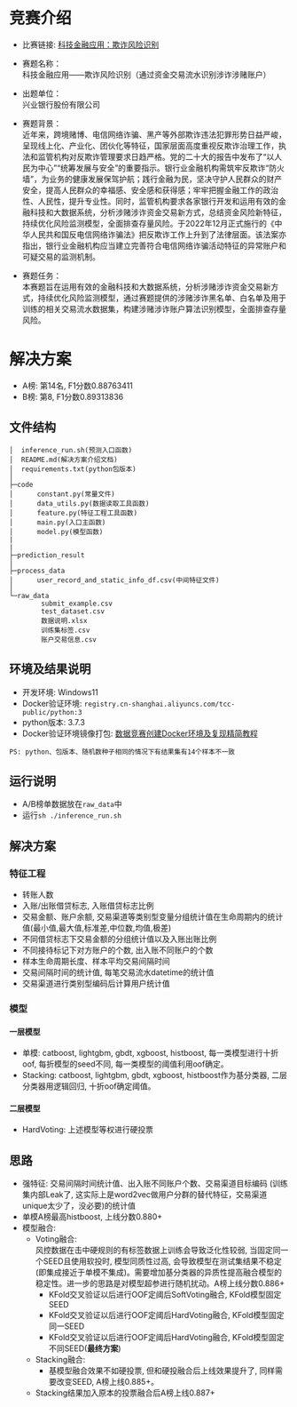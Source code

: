 # 竞赛介绍
- 比赛链接: [科技金融应用：欺诈风险识别](https://www.dcic-china.com/competitions/10060)

- 赛题名称：  
科技金融应用——欺诈风险识别（通过资金交易流水识别涉诈涉赌账户）

- 出题单位：   
兴业银行股份有限公司

- 赛题背景：    
近年来，跨境赌博、电信网络诈骗、黑产等外部欺诈违法犯罪形势日益严峻，呈现线上化、产业化、团伙化等特征，国家层面高度重视反欺诈治理工作，执法和监管机构对反欺诈管理要求日趋严格。党的二十大的报告中发布了“以人民为中心”“统筹发展与安全”的重要指示。银行业金融机构需筑牢反欺诈“防火墙”，为业务的健康发展保驾护航；践行金融为民，坚决守护人民群众的财产安全，提高人民群众的幸福感、安全感和获得感；牢牢把握金融工作的政治性、人民性，提升专业性。同时，监管机构要求各家银行开发和运用有效的金融科技和大数据系统，分析涉赌涉诈资金交易新方式，总结资金风险新特征，持续优化风险监测模型，全面排查存量风险。于2022年12月正式施行的《中华人民共和国反电信网络诈骗法》把反欺诈工作上升到了法律层面。该法案亦指出，银行业金融机构应当建立完善符合电信网络诈骗活动特征的异常账户和可疑交易的监测机制。

- 赛题任务：   
本赛题旨在运用有效的金融科技和大数据系统，分析涉赌涉诈资金交易新方式，持续优化风险监测模型，通过赛题提供的涉赌涉诈黑名单、白名单及用于训练的相关交易流水数据集，构建涉赌涉诈账户算法识别模型，全面排查存量风险。

# 解决方案

- A榜: 第14名, F1分数0.88763411
- B榜: 第8, F1分数0.89313836
## 文件结构
```
│  inference_run.sh(预测入口函数)
│  README.md(解决方案介绍文档)
│  requirements.txt(python包版本)
│
├─code
│      constant.py(常量文件)
│      data_utils.py(数据读取工具函数)
│      feature.py(特征工程工具函数)
│      main.py(入口主函数)
│      model.py(模型函数)
|
|
├─prediction_result
│
├─process_data
│      user_record_and_static_info_df.csv(中间特征文件)
│
└─raw_data
        submit_example.csv
        test_dataset.csv
        数据说明.xlsx
        训练集标签.csv
        账户交易信息.csv
```
   
## 环境及结果说明

- 开发环境: Windows11
- Docker验证环境: `registry.cn-shanghai.aliyuncs.com/tcc-public/python:3`
- python版本: 3.7.3
- Docker验证环境镜像打包: [数据竞赛创建Docker环境及复现精简教程](https://zhuanlan.zhihu.com/p/363635536)

```
PS: python、包版本、随机数种子相同的情况下有结果集有14个样本不一致
```

## 运行说明

- A/B榜单数据放在`raw_data`中
- 运行`sh ./inference_run.sh`

## 解决方案

### 特征工程

- 转账人数
- 入账/出账借贷标志, 入账借贷标志比例
- 交易金额、账户余额, 交易渠道等类别型变量分组统计值在生命周期内的统计值(最小值,最大值,标准差,中位数,均值,极差)
- 不同借贷标志下交易金额的分组统计值以及入账出账比例
- 不同接待标记下对方账户的个数, 出入账不同账户的个数
- 样本生命周期长度、样本平均交易间隔时间
- 交易间隔时间的统计值, 每笔交易流水datetime的统计值
- 交易渠道进行类别型编码后计算用户统计值

### 模型

#### 一层模型
- 单模: catboost, lightgbm, gbdt, xgboost, histboost, 每一类模型进行十折oof, 每折模型的seed不同, 每一类模型的阈值利用oof确定。
-  Stacking: catboost, lightgbm, gbdt, xgboost, histboost作为基分类器, 二层分类器用逻辑回归, 十折oof确定阈值。

#### 二层模型
- HardVoting: 上述模型等权进行硬投票

## 思路

- 强特征: 交易间隔时间统计值、出入账不同账户个数、交易渠道目标编码 (训练集内部Leak了, 这实际上是word2vec做用户分群的替代特征，交易渠道unique太少了，没必要)的统计值
- 单模A榜最高histboost, 上线分数0.880+
- 模型融合:
  - Voting融合:   
        风控数据在击中硬规则的有标签数据上训练会导致泛化性较弱, 当固定同一个SEED且使用软投时, 模型同质性过高, 会导致模型在测试集结果不稳定(即集成接近于单模不集成)。需要增加基分类器的异质性提高融合模型的稳定性。进一步的思路是对模型超参进行随机扰动。A榜上线分数0.886+
    - KFold交叉验证以后进行OOF定阈后SoftVoting融合, KFold模型固定SEED
    - KFold交叉验证以后进行OOF定阈后HardVoting融合, KFold模型固定同一SEED
    - KFold交叉验证以后进行OOF定阈后HardVoting融合, KFold模型固定不同SEED(**最终方案**)
  - Stacking融合: 
    - 基模型融合效果不如硬投票, 但和硬投融合后上线效果提升了, 同样需要改变SEED, A榜上线0.885+。
  - Stacking结果加入原本的投票融合后A榜上线0.887+